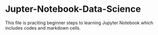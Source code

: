 # Jupter-Notebook-Data-Science
This file is praciting beginner steps to learning Jupyter Notebook which includes codes and markdown cells.
